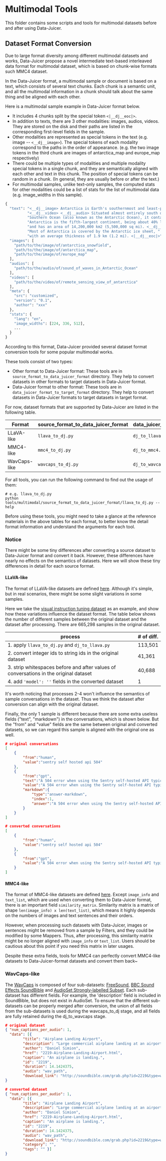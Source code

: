 # Multimodal Tools

This folder contains some scripts and tools for multimodal datasets before and after using Data-Juicer.

## Dataset Format Conversion

Due to large format diversity among different multimodal datasets and works, 
Data-Juicer propose a novel intermediate text-based interleaved data format for multimodal dataset, which 
is based on chunk-wise formats such MMC4 dataset.

In the Data-Juicer format, a multimodal sample or document is based on a text, 
which consists of several text chunks. Each chunk is a semantic unit, and all the
multimodal information in a chunk should talk about the same thing and be aligned
with each other.

Here is a multimodal sample example in Data-Juicer format below.
- It includes 4 chunks split by the special token `<|__dj__eoc|>`.
- In addition to texts, there are 3 other modalities: images, audios, videos. 
They are stored on the disk and their paths are
listed in the corresponding first-level fields in the sample.
- Other modalities are represented as special tokens in the text (e.g. image -- `<__dj__image>`). 
The special tokens of each modality correspond to the paths in the order of appearance. 
(e.g. the two image tokens in the third chunk are images of antarctica_map and europe_map respectively)
- There could be multiple types of modalities and multiple modality special tokens in a single chunk, 
and they are semantically aligned with each other and text in this chunk. 
The position of special tokens can be random in a chunk. (In general, they are usually before or after the text.)
- For multimodal samples, unlike text-only samples, the computed stats for other 
modalities could be a list of stats for the list of multimodal data (e.g. image_widths in this sample).

```python
{
  "text": "<__dj__image> Antarctica is Earth's southernmost and least-populated continent. <|__dj__eoc|> "
          "<__dj__video> <__dj__audio> Situated almost entirely south of the Antarctic Circle and surrounded by the "
          "Southern Ocean (also known as the Antarctic Ocean), it contains the geographic South Pole. <|__dj__eoc|> "
          "Antarctica is the fifth-largest continent, being about 40% larger than Europe, "
          "and has an area of 14,200,000 km2 (5,500,000 sq mi). <__dj__image> <__dj__image> <|__dj__eoc|> "
          "Most of Antarctica is covered by the Antarctic ice sheet, "
          "with an average thickness of 1.9 km (1.2 mi). <|__dj__eoc|>",
  "images": [
    "path/to/the/image/of/antarctica_snowfield",
    "path/to/the/image/of/antarctica_map",
    "path/to/the/image/of/europe_map"
  ],
  "audios": [
    "path/to/the/audio/of/sound_of_waves_in_Antarctic_Ocean"
  ],
  "videos": [
    "path/to/the/video/of/remote_sensing_view_of_antarctica"
  ],
  "meta": {
    "src": "customized",
    "version": "0.1",
    "author": "xxx"
  },
  "stats": {
    "lang": "en",
    "image_widths": [224, 336, 512],
    ...
  }
}
```

According to this format, Data-Juicer provided several dataset format conversion tools for some popular multimodal 
works.

These tools consist of two types:
- Other format to Data-Juicer format: These tools are in `source_format_to_data_juicer_format` directory. They help to convert datasets in other formats to target datasets in Data-Juicer format.
- Data-Juicer format to other format: These tools are in `data_juicer_format_to_target_format` directory. They help to convert datasets in Data-Juicer formats to target datasets in target format.

For now, dataset formats that are supported by Data-Juicer are listed in the following table.

| Format     | source_format_to_data_juicer_format | data_juicer_format_to_target_format | Ref.                                                                                                             |
|------------|-------------------------------------|-------------------------------------|------------------------------------------------------------------------------------------------------------------|
| LLaVA-like | `llava_to_dj.py`                    | `dj_to_llava.py`                    | [Format Description](https://github.com/haotian-liu/LLaVA/blob/main/docs/Finetune_Custom_Data.md#dataset-format) |
| MMC4-like  | `mmc4_to_dj.py`                     | `dj_to_mmc4.py`                     | [Format Description](https://github.com/allenai/mmc4#documents)                                                  |
| WavCaps-like  | `wavcaps_to_dj.py`                    | `dj_to_wavcaps.py`                    | [Format Description](https://github.com/XinhaoMei/WavCaps#table-of-contents) |

For all tools, you can run the following command to find out the usage of them:

```shell
# e.g. llava_to_dj.py
python tools/multimodal/source_format_to_data_juicer_format/llava_to_dj.py --help
```

Before using these tools, you might need to take a glance at the reference 
materials in the above tables for each format, to better know the detail format 
information and understand the arguments for each tool.

### Notice
There might be some tiny differences after converting a source dataset to Data-Juicer 
format and convert it back. However, these differences have nearly no effects 
on the semantics of datasets. Here we will show these tiny differences in detail 
for each source format.

#### LLaVA-like
The format of LLaVA-like datasets are defined [here](https://github.com/haotian-liu/LLaVA/blob/main/docs/Finetune_Custom_Data.md#dataset-format). 
Although it's simple, but in real scenarios, there might be some slight variations 
in some samples.

Here we take the [visual instruction tuning dataset](https://huggingface.co/datasets/liuhaotian/LLaVA-Instruct-150K/blob/main/llava_v1_5_mix665k.json) as an example, 
and show how these variations influence the dataset format. The table below 
shows the number of different samples between the original dataset and the 
dataset after processing. There are 665,298 samples in the original dataset.

| process                                                                                | # of diff.  |
|----------------------------------------------------------------------------------------|-------------|
| 1. apply `llava_to_dj.py` and `dj_to_llava.py`                                         | 113,501     |
| 2. convert integer ids to string ids in the original dataset                           | 41,361      |
| 3. strip whitespaces before and after values of conversations in the original dataset  | 40,688      |
| 4. add `'model': ''` fields in the converted dataset                                   | 1           |

It's worth noticing that processes 2-4 won't influence the semantics of sample conversations in the dataset. 
Thus we think the dataset after conversion can align with the original dataset. 

Finally, the only 1 sample is different because there are some extra useless fields ("text", "markdown")
in the conversations, which is shown below. But the "from" and "value" fields are the same between original 
and converted datasets, so we can regard this sample is aligned with the original one as well.

```json
# original conversations
[
    {
        "from":"human",
        "value":"sentry self hosted api 504"
    },
    {
        "from":"gpt",
        "text":"A 504 error when using the Sentry self-hosted API typically indicates that the API request timed out. This means that the server hosting the API did not receive a response from the client within the expected time frame.\n\nHere are a few possible reasons for a 504 error when using the Sentry self-hosted API:\n\nSlow network connection: The API request may be taking longer than expected due to a slow network connection. Check your network connection and try again.\n\nServer overload: The server hosting the API may be overloaded with requests. Try again later when the server load has decreased.\n\nLarge dataset: If you are trying to retrieve a large amount of data, the API request may take longer than expected. Try breaking up the request into smaller chunks or optimizing the query to retrieve only the necessary data.\n\nAPI endpoint issues: There may be issues with the specific API endpoint you are using. Try using a different endpoint or contact the Sentry support team for assistance.\n\nTo resolve a 504 error when using the Sentry self-hosted API, try the following:\n\nCheck your network connection and ensure that it is stable.\n\nVerify that the server hosting the API is not overloaded with requests.\n\nOptimize the query to retrieve only the necessary data.\n\nTry using a different API endpoint.\n\nIf the issue persists, contact the Sentry support team for assistance.",
        "value":"A 504 error when using the Sentry self-hosted API typically indicates that the API request timed out. This means that the server hosting the API did not receive a response from the client within the expected time frame.\n\nHere are a few possible reasons for a 504 error when using the Sentry self-hosted API:\n\n1. Slow network connection: The API request may be taking longer than expected due to a slow network connection. Check your network connection and try again.\n2. Server overload: The server hosting the API may be overloaded with requests. Try again later when the server load has decreased.\n3. Large dataset: If you are trying to retrieve a large amount of data, the API request may take longer than expected. Try breaking up the request into smaller chunks or optimizing the query to retrieve only the necessary data.\n4. API endpoint issues: There may be issues with the specific API endpoint you are using. Try using a different endpoint or contact the Sentry support team for assistance.\n\nTo resolve a 504 error when using the Sentry self-hosted API, try the following:\n\n1. Check your network connection and ensure that it is stable.\n2. Verify that the server hosting the API is not overloaded with requests.\n3. Optimize the query to retrieve only the necessary data.\n4. Try using a different API endpoint.\n\nIf the issue persists, contact the Sentry support team for assistance.",
        "markdown":{
            "type":"answer-markdown",
            "index":1,
            "answer":"A 504 error when using the Sentry self-hosted API typically indicates that the API request timed out. This means that the server hosting the API did not receive a response from the client within the expected time frame.\n\nHere are a few possible reasons for a 504 error when using the Sentry self-hosted API:\n\n1. Slow network connection: The API request may be taking longer than expected due to a slow network connection. Check your network connection and try again.\n\n2. Server overload: The server hosting the API may be overloaded with requests. Try again later when the server load has decreased.\n\n3. Large dataset: If you are trying to retrieve a large amount of data, the API request may take longer than expected. Try breaking up the request into smaller chunks or optimizing the query to retrieve only the necessary data.\n\n4. API endpoint issues: There may be issues with the specific API endpoint you are using. Try using a different endpoint or contact the Sentry support team for assistance.\n\nTo resolve a 504 error when using the Sentry self-hosted API, try the following:\n\n1. Check your network connection and ensure that it is stable.\n\n2. Verify that the server hosting the API is not overloaded with requests.\n\n3. Optimize the query to retrieve only the necessary data.\n\n4. Try using a different API endpoint.\n\nIf the issue persists, contact the Sentry support team for assistance."
        }
    }
]

# converted conversations
[
    {
        "from":"human",
        "value":"sentry self hosted api 504"
    },
    {
        "from":"gpt",
        "value":"A 504 error when using the Sentry self-hosted API typically indicates that the API request timed out. This means that the server hosting the API did not receive a response from the client within the expected time frame.\n\nHere are a few possible reasons for a 504 error when using the Sentry self-hosted API:\n\n1. Slow network connection: The API request may be taking longer than expected due to a slow network connection. Check your network connection and try again.\n2. Server overload: The server hosting the API may be overloaded with requests. Try again later when the server load has decreased.\n3. Large dataset: If you are trying to retrieve a large amount of data, the API request may take longer than expected. Try breaking up the request into smaller chunks or optimizing the query to retrieve only the necessary data.\n4. API endpoint issues: There may be issues with the specific API endpoint you are using. Try using a different endpoint or contact the Sentry support team for assistance.\n\nTo resolve a 504 error when using the Sentry self-hosted API, try the following:\n\n1. Check your network connection and ensure that it is stable.\n2. Verify that the server hosting the API is not overloaded with requests.\n3. Optimize the query to retrieve only the necessary data.\n4. Try using a different API endpoint.\n\nIf the issue persists, contact the Sentry support team for assistance."
    }
]
```

#### MMC4-like

The format of MMC4-like datasets are defined [here](https://github.com/allenai/mmc4#documents). Except `image_info` and `text_list`,
which are used when converting them to Data-Juicer format, there is an important field `similarity_matrix`. Similarity matrix is
a matrix of shape `len(image_info) x len(text_list)`, which means it highly depends on the numbers of images and text sentences and their 
orders.

However, when processing such datasets with Data-Juicer, images or sentences might be removed from a sample by Filters, and they could be
modified by some Mappers. Thus, after processing, this similarity matrix might be no longer aligned with `image_info` or `text_list`.
Users should be cautious about this point if you need this matrix in later usages.

Despite these extra fields, tools for MMC4 can perfectly convert MMC4-like datasets to Data-Juicer-format datasets and convert them back~

### WavCaps-like

The [WavCaps](https://github.com/XinhaoMei/WavCaps#dataset) is composed of four sub-datasets: [FreeSound](https://freesound.org/), [BBC Sound Effects](https://sound-effects.bbcrewind.co.uk/),[SoundBible](https://soundbible.com/) and [AudioSet Strongly-labelled Subset](https://research.google.com/audioset/download_strong.html). Each sub-dataset has different fields. For example, the 'description' field is included in SoundBible, but does not exist in AudioSet. To ensure that the different sub-datasets can be properly merged after conversion, the union of all fields from the sub-datasets is used during the wavcaps_to_dj stage, and all fields are fully retained during the dj_to_wavcaps stage.

```json
# original dataset
{ "num_captions_per_audio": 1,
  "data": [{
        "title": "Airplane Landing Airport",
        "description": "Large commercial airplane landing at an airport runway.",
        "author": "Daniel Simion",
        "href": "2219-Airplane-Landing-Airport.html",
        "caption": "An airplane is landing.",
        "id": "2219",
        "duration": 14.1424375,
        "audio": "wav_path",
        "download_link": "http://soundbible.com/grab.php?id=2219&type=wav"}]    
}

# converted dataset
{ "num_captions_per_audio": 1,
  "data": [{
        "title": "Airplane Landing Airport",
        "description": "Large commercial airplane landing at an airport runway.",
        "author": "Daniel Simion",
        "href": "2219-Airplane-Landing-Airport.html",
        "caption": "An airplane is landing.",
        "id": "2219",
        "duration": 14.1424375,
        "audio": "wav_path",
        "download_link": "http://soundbible.com/grab.php?id=2219&type=wav",
        "category": "",
        "tags": "" }]    
}
```
